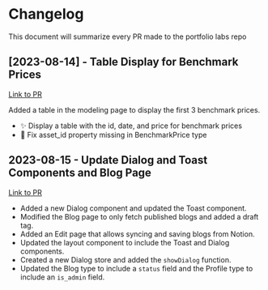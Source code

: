 # Changelog
This document will summarize every PR made to the portfolio labs repo


## [2023-08-14] - Table Display for Benchmark Prices
[Link to PR](https://github.com/asieke/portfolio-labs/pull/12)

Added a table in the modeling page to display the first 3 benchmark prices.
- ✨ Display a table with the id, date, and price for benchmark prices
- 🐛 Fix asset_id property missing in BenchmarkPrice type

## 2023-08-15 - Update Dialog and Toast Components and Blog Page
[Link to PR](https://github.com/asieke/portfolio-labs/pull/13)
- Added a new Dialog component and updated the Toast component.
- Modified the Blog page to only fetch published blogs and added a draft tag.
- Added an Edit page that allows syncing and saving blogs from Notion.
- Updated the layout component to include the Toast and Dialog components.
- Created a new Dialog store and added the `showDialog` function.
- Updated the Blog type to include a `status` field and the Profile type to include an `is_admin` field.